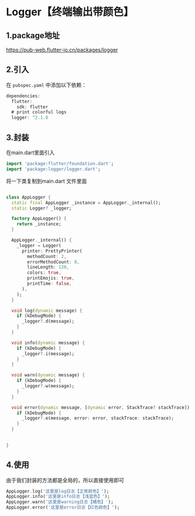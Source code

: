 # Logger【终端输出带颜色】

## 1.package地址

https://pub-web.flutter-io.cn/packages/logger

## 2.引入

在 `pubspec.yaml` 中添加以下依赖：

```dart
dependencies:
  flutter:
    sdk: flutter
  # print colorful logs
  logger: ^2.1.0
```
## 3.封装
在main.dart里面引入

```dart
import 'package:flutter/foundation.dart';
import 'package:logger/logger.dart';
```

将一下类复制到main.dart 文件里面

```dart

class AppLogger {
  static final AppLogger _instance = AppLogger._internal();
  static Logger? _logger;

  factory AppLogger() {
    return _instance;
  }

  AppLogger._internal() {
    _logger = Logger(
      printer: PrettyPrinter(
        methodCount: 2,
        errorMethodCount: 8,
        lineLength: 120,
        colors: true,
        printEmojis: true,
        printTime: false,
      ),
    );
  }

  void log(dynamic message) {
    if (kDebugMode) {
      _logger?.d(message);
    }
  }

  void info(dynamic message) {
    if (kDebugMode) {
      _logger?.i(message);
    }
  }

  void warn(dynamic message) {
    if (kDebugMode) {
      _logger?.w(message);
    }
  }

  void error(dynamic message, [dynamic error, StackTrace? stackTrace]) {
    if (kDebugMode) {
      _logger?.e(message, error: error, stackTrace: stackTrace);
    }
  }

  
}
```

## 4.使用

由于我们封装的方法都是全局的，所以直接使用即可

```dart
AppLogger.log('这里是log日志【正常颜色】');
AppLogger.info('这里是info日志【浅蓝色】');
AppLogger.warn('这里是warning日志【橘色】');
AppLogger.error('这里是error日志【红色颜色】');
```
